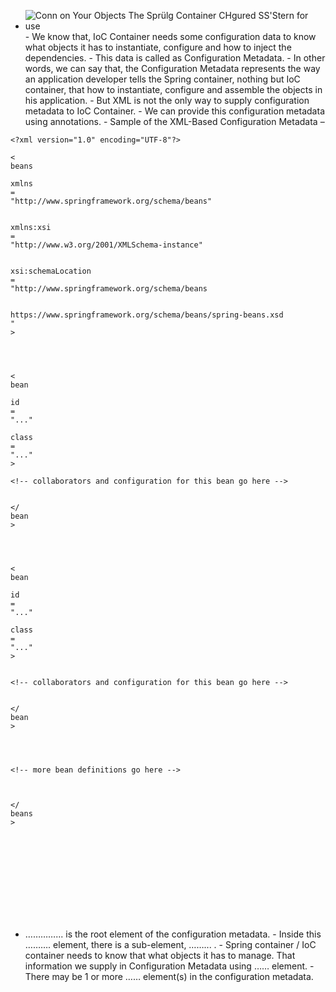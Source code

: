 - ![Conn on Your Objects The Sprülg Container CHgured SS'Stern for use ](Exported%20image%2020250408212812-0.octet-stream) - We know that, IoC Container needs some configuration data to know what objects it has to instantiate, configure and how to inject the dependencies. - This data is called as Configuration Metadata. - In other words, we can say that, the Configuration Metadata represents the way an application developer tells the Spring container, nothing but IoC container, that how to instantiate, configure and assemble the objects in his application. - But XML is not the only way to supply configuration metadata to IoC Container. - We can provide this configuration metadata using annotations. - Sample of the XML-Based Configuration Metadata –
         

```
<?xml version="1.0" encoding="UTF-8"?>

<
beans
 
xmlns
=
"http://www.springframework.org/schema/beans"

    
xmlns:xsi
=
"http://www.w3.org/2001/XMLSchema-instance"

    
xsi:schemaLocation
=
"http://www.springframework.org/schema/beans

        
https://www.springframework.org/schema/beans/spring-beans.xsd
"
>

 

    
<
bean
 
id
=
"..."
 
class
=
"..."
> 
        
<!-- collaborators and configuration for this bean go here -->

    
</
bean
>

 

    
<
bean
 
id
=
"..."
 
class
=
"..."
>

        
<!-- collaborators and configuration for this bean go here -->

    
</
bean
>

 

    
<!-- more bean definitions go here -->

 

</
beans
>






```
 <beans xmlns="http://www.springframework.org/schema/beans"  
xmlns:xsi="http://www.w3.org/2001/XMLSchema-instance"  
xsi:schemaLocation="http://www.springframework.org/schema/beans  
[https://www.springframework.org/schema/beans/spring-beans.xsd](https://www.springframework.org/schema/beans/spring-beans.xsd)">  
   
<bean id="..." class="...">  
<!-- collaborators and configuration for this bean go here -->  
</bean>  
   
<bean id="..." class="...">  
<!-- collaborators and configuration for this bean go here -->  
</bean>  
   
<!-- more bean definitions go here -->  
   
</beans>

- <beans> …………... </beans> is the root element of the configuration metadata. - Inside this <beans> ………. </beans> element, there is a sub-element, <bean> ……... </bean>. - Spring container / IoC container needs to know that what objects it has to manage. That information we supply in Configuration Metadata using <bean> …… </bean> element. - There may be 1 or more <bean> …… </bean> element(s) in the configuration metadata.
